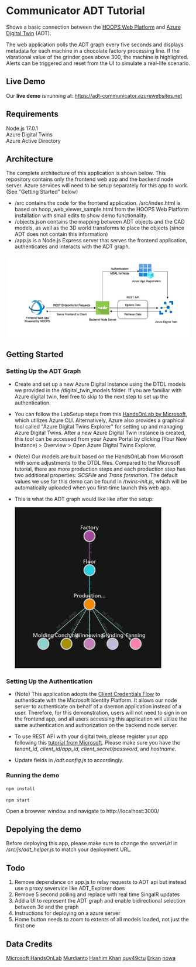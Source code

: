# Communicator ADT Tutorial

Shows a basic connection between the [HOOPS Web Platform](https://www.techsoft3d.com/products/hoops/web-platform/) and [Azure Digital Twin](https://azure.microsoft.com/en-us/services/digital-twins/) (ADT).

The web application polls the ADT graph every five seconds and displays metadata for each machine in a chocolate factory processing line. If the vibrational value of the grinder goes above 300, the machine is highlighted. Alerts can be triggered and reset from the UI to simulate a real-life scenario.

## Live Demo

Our **live demo** is running at: https://adt-communicator.azurewebsites.net 

## Requirements

Node.js 17.0.1 \
Azure Digital Twins \
Azure Active Directory

## Architecture

The complete architecture of this application is shown below. This repository contains only the frontend web app and the backend node server. Azure services will need to be setup separately for this app to work. (See "Getting Started" below)
* /src contains the code for the frontend application. /src/index.html is based on hoop_web_viewer_sample.html from the HOOPS Web Platform installation with small edits to show demo functionality.
* /objects.json contains the mapping between ADT objects and the CAD models, as well as the 3D world transforms to place the objects (since ADT does not contain this information)
* /app.js is a Node.js Express server that serves the frontend application, authenticates and interacts with the ADT graph.

![ADT Node Tree Graph](/readme_assets/App_Architecture.png)

## Getting Started

### Setting Up the ADT Graph

* Create and set up a new Azure Digital Instance using the DTDL models we provided in the /digital_twin_models folder. If you are familiar with Azure digital twin, feel free to skip to the next step to set up the authentication. 

* You can follow the LabSetup steps from this [HandsOnLab by Microsoft](https://github.com/Azure-Samples/digital-twins-samples/tree/master/HandsOnLab), which utilizes Azure CLI. Alternatively, Azure also provides a graphical tool called "Azure Digital Twins Explorer" for setting up and managing Azure Digital Twins. After a new Azure Digital Twin instance is created, this tool can be accessed from your Azure Portal by clicking (Your New Instance) > Overview > Open Azure Digital Twins Explorer.

* (Note) Our models are built based on the HandsOnLab from Microsoft with some adjustments to the DTDL files. Compared to the Microsoft tutorial, there are more production steps and each production step has two additional properties: *SCSFile* and *Trans  formation*. The default values we use for this demo can be found in */twins-init.js*, which will be automatically uploaded when you first-time launch this web app.
  
* This is what the ADT graph would like like after the setup:

  <img src="readme_assets/ADT_graph.png" alt="ADT Node Tree Graph" width="400"/>

### Setting Up the Authentication

* (Note) This application adopts the [Client Credentials Flow](https://docs.microsoft.com/en-us/azure/active-directory/develop/v2-oauth2-client-creds-grant-flow) to authenticate with the Microsoft Identity Platform. It allows our node server to authenticate on behalf of a daemon application instead of a user. Therefore, for this demonstration, users will not need to sign in on the frontend app, and all users accessing this application will utilize the same authentication and authorization on the backend node server.

* To use REST API with your digital twin, please register your app following this [tutorial from Microsoft](./readme_assets/use-rest-apis.pdf). Please make sure you have the *tenant_id*, *client_id/app_id*, *client_secret/password*, and *hostname*.

* Update fields in */adt.config.js* to accordingly.

### Running the demo

`npm install`

`npm start`

Open a browwer window and navigate to http://localhost:3000/

## Depolying the demo

Before deploying this app, please make sure to change the *serverUrl* in */src/js/adt_helper.js* to match your deployment URL.


## Todo

1. Remove dependance on app.js to relay requests to ADT api but instead use a proxy severvice like ADT_Explorer does
2. Remove 5 second polling and replace with real time SingalR updates
3. Add a UI to represent the ADT graph and enable bidirectional selection between 3d and the graph
4. Instructions for deploying on a azure server
5. Home button needs to zoom to extents of all models loaded, not just the first one

## Data Credits

[Microsoft HandsOnLab](https://github.com/Azure-Samples/digital-twins-samples/tree/master/HandsOnLab)
[Murdianto](https://grabcad.com/murdianto-1)
[Hashim Khan](https://grabcad.com/hashim.khan-6)
[quy49ctu](https://grabcad.com/quy49ctu-1)
[Erkan](https://grabcad.com/erkan--4)
[nowa](https://grabcad.com/nowa-1)
